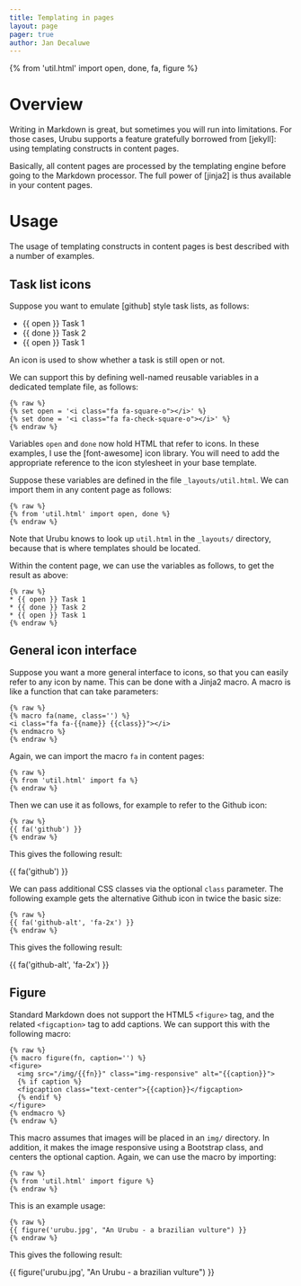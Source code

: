 ```yaml
---
title: Templating in pages
layout: page 
pager: true
author: Jan Decaluwe
---
```


{% from 'util.html' import open, done, fa, figure %}

Overview
========

Writing in Markdown is great, but sometimes you will run into limitations. For
those cases, Urubu supports a feature gratefully borrowed from [jekyll]: using
templating constructs in content pages.

Basically, all content pages are processed by the templating engine before
going to the Markdown processor. The full power of [jinja2] is thus available
in your content pages. 

Usage
=====

The usage of templating constructs in content pages is best described with a
number of examples.

Task list icons
---------------

Suppose you want to emulate [github] style task lists, as follows:

* {{ open }} Task 1
* {{ done }} Task 2
* {{ open }} Task 1

An icon is used to show whether a task is still open or not. 

We can support this by defining well-named reusable variables in a dedicated
template file, as follows:

```
{% raw %}
{% set open = '<i class="fa fa-square-o"></i>' %}
{% set done = '<i class="fa fa-check-square-o"></i>' %}
{% endraw %}
```

Variables `open` and `done` now hold HTML that refer to icons. In these
examples, I use the [font-awesome] icon  library. You will need to add the
appropriate reference to the icon stylesheet in your base template. 

Suppose these variables are defined in the file `_layouts/util.html`. We can
import them in any content page as follows:

```
{% raw %}
{% from 'util.html' import open, done %}
{% endraw %}
```

Note that Urubu knows to look up `util.html` in the `_layouts/` directory,
because that is where templates should be located. 

Within the content page, we can use the variables as follows, to get the result
as above:

```
{% raw %}
* {{ open }} Task 1
* {{ done }} Task 2
* {{ open }} Task 1
{% endraw %}
```

General icon interface
----------------------

Suppose you want a more general interface to icons, so that you can easily
refer to any icon by name. This can be done with a Jinja2 macro. A macro is
like a function that can take parameters:

```
{% raw %}
{% macro fa(name, class='') %}
<i class="fa fa-{{name}} {{class}}"></i>
{% endmacro %}
{% endraw %}
```

Again, we can import the macro `fa` in content pages:

```
{% raw %}
{% from 'util.html' import fa %}
{% endraw %}
```

Then we can use it as follows, for example to refer to the Github icon:

```
{% raw %}
{{ fa('github') }}
{% endraw %}
```

This gives the following result:

{{ fa('github') }}

We can pass additional CSS classes via the optional `class` parameter. The
following example gets the alternative Github icon in twice the basic size:

```
{% raw %}
{{ fa('github-alt', 'fa-2x') }}
{% endraw %}
```

This gives the following result:

{{ fa('github-alt', 'fa-2x') }}

Figure
------

Standard Markdown does not support the HTML5 `<figure>` tag, and the related
`<figcaption>` tag to add captions. We can support this with the
following macro:

```
{% raw %}
{% macro figure(fn, caption='') %}
<figure>
  <img src="/img/{{fn}}" class="img-responsive" alt="{{caption}}">
  {% if caption %}
  <figcaption class="text-center">{{caption}}</figcaption>
  {% endif %}
</figure>
{% endmacro %}
{% endraw %}
```

This macro assumes that images will be placed in an `img/` directory. In
addition, it makes the image responsive using a Bootstrap class, and centers
the optional caption.  Again, we can use the macro by importing:

```
{% raw %}
{% from 'util.html' import figure %}
{% endraw %}
```

This is an example usage:

```
{% raw %}
{{ figure('urubu.jpg', "An Urubu - a brazilian vulture") }}
{% endraw %}
```

This gives the following result:

{{ figure('urubu.jpg', "An Urubu - a brazilian vulture") }}


